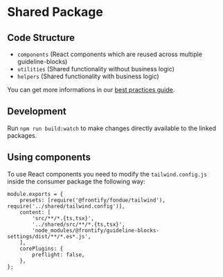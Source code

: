 # Shared Package

## Code Structure

-   `components` (React components which are reused across multiple guideline-blocks)
-   `utilities` (Shared functionality without business logic)
-   `helpers` (Shared functionality with business logic)

You can get more informations in our [best practices guide](https://weare.frontify.com/auth/?referer=%2Fdocument%2F1405%23/getting-started/best-pratices).

## Development

Run `npm run build:watch` to make changes directly available to the linked packages.

## Using components

To use React components you need to modify the `tailwind.config.js` inside the consumer package the following way:

```
module.exports = {
    presets: [require('@frontify/fondue/tailwind'), require('../shared/tailwind.config')],
    content: [
        'src/**/*.{ts,tsx}',
        '../shared/src/**/*.{ts,tsx}',
        'node_modules/@frontify/guideline-blocks-settings/dist/**/*.es*.js',
    ],
    corePlugins: {
        preflight: false,
    },
};
```
